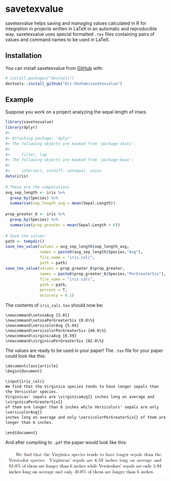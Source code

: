 
<!-- README.md is generated from README.Rmd. Please edit that file -->

# savetexvalue

<!-- badges: start -->
<!-- badges: end -->

savetexvalue helps saving and managing values calculated in R for
integration in projects written in LaTeX in an automatic and
reproducible way. savetexvalue uses special formatted `.tex` files
containing pairs of values and command names to be used in LaTeX.

## Installation

You can install savetexvalue from [GitHub](https://github.com/) with:

``` r
# install.packages("devtools")
devtools::install_github("Ori-Shoham/savetexvalue")
```

## Example

Suppose you work on a project analyzing the sepal length of irises.

``` r
library(savetexvalue)
library(dplyr)
#> 
#> Attaching package: 'dplyr'
#> The following objects are masked from 'package:stats':
#> 
#>     filter, lag
#> The following objects are masked from 'package:base':
#> 
#>     intersect, setdiff, setequal, union
data(iris)

# These are the computations
avg_sep_length <- iris %>% 
  group_by(Species) %>% 
  summarise(sep_length_avg = mean(Sepal.Length))

prop_greater_6 <- iris %>% 
  group_by(Species) %>% 
  summarise(prop_greater = mean(Sepal.Length > 6))

# Save the values:
path <- tempdir()
save_tex_value(values = avg_sep_length$sep_length_avg,
               names = paste0(avg_sep_length$Species,"Avg"),
               file_name = "iris_calc",
               path = path)
save_tex_value(values = prop_greater_6$prop_greater,
               names = paste0(prop_greater_6$Species,"PerGreaterSix"),
               file_name = "iris_calc",
               path = path,
               percent = T,
               accuracy = 0.1)
```

The contents of `iris_calc.tex` should now be:

    \newcommand\setosaAvg {5.01}
    \newcommand\setosaPerGreaterSix {0.0\%}
    \newcommand\versicolorAvg {5.94}
    \newcommand\versicolorPerGreaterSix {40.0\%}
    \newcommand\virginicaAvg {6.59}
    \newcommand\virginicaPerGreaterSix {82.0\%}

The values are ready to be used in your paper! The `.tex` file for your
paper could look like this:

    \documentclass{article}
    \begin{document}

    \input{iris_calc}
    We find that the Virginica species tends to have longer sepals than the Versicolor species.
    Virginicas' sepals are \virginicaAvg{} inches long on average and \virginicaPerGreaterSix{}
    of them are longer than 6 inches while Versicolors' sepals are only \versicolorAvg{}
    inches long on average and only \versicolorPerGreaterSix{} of them are longer than 6 inches.

    \end{document}

And after compiling to `.pdf` the paper would look like this:

![screenshot](man/figures/README-example.PNG)
